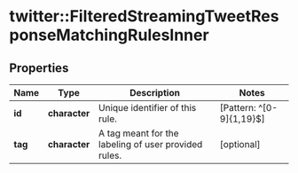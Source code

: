# twitter::FilteredStreamingTweetResponseMatchingRulesInner


## Properties
Name | Type | Description | Notes
------------ | ------------- | ------------- | -------------
**id** | **character** | Unique identifier of this rule. | [Pattern: ^[0-9]{1,19}$] 
**tag** | **character** | A tag meant for the labeling of user provided rules. | [optional] 


